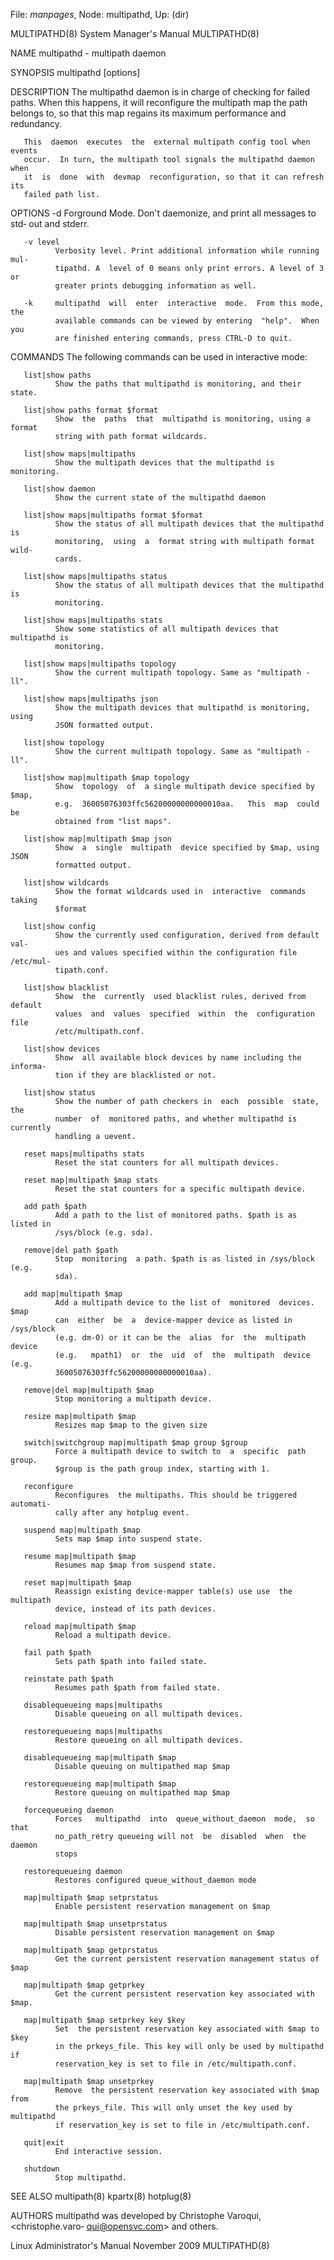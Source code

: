File: *manpages*,  Node: multipathd,  Up: (dir)

MULTIPATHD(8)               System Manager's Manual              MULTIPATHD(8)



NAME
       multipathd - multipath daemon


SYNOPSIS
       multipathd [options]


DESCRIPTION
       The  multipathd  daemon is in charge of checking for failed paths. When
       this happens, it will reconfigure the multipath map  the  path  belongs
       to, so that this map regains its maximum performance and redundancy.

       This  daemon  executes  the  external multipath config tool when events
       occur.  In turn, the multipath tool signals the multipathd daemon  when
       it  is  done  with  devmap  reconfiguration, so that it can refresh its
       failed path list.


OPTIONS
       -d     Forground Mode. Don't daemonize, and print all messages to  std‐
              out and stderr.

       -v level
              Verbosity level. Print additional information while running mul‐
              tipathd. A  level of 0 means only print errors. A level of 3  or
              greater prints debugging information as well.

       -k     multipathd  will  enter  interactive  mode.  From this mode, the
              available commands can be viewed by entering  "help".  When  you
              are finished entering commands, press CTRL-D to quit.


COMMANDS
       The following commands can be used in interactive mode:

       list|show paths
              Show the paths that multipathd is monitoring, and their state.

       list|show paths format $format
              Show  the  paths  that  multipathd is monitoring, using a format
              string with path format wildcards.

       list|show maps|multipaths
              Show the multipath devices that the multipathd is monitoring.

       list|show daemon
              Show the current state of the multipathd daemon

       list|show maps|multipaths format $format
              Show the status of all multipath devices that the multipathd  is
              monitoring,  using  a  format string with multipath format wild‐
              cards.

       list|show maps|multipaths status
              Show the status of all multipath devices that the multipathd  is
              monitoring.

       list|show maps|multipaths stats
              Show some statistics of all multipath devices that multipathd is
              monitoring.

       list|show maps|multipaths topology
              Show the current multipath topology. Same as "multipath -ll".

       list|show maps|multipaths json
              Show the multipath devices that multipathd is monitoring,  using
              JSON formatted output.

       list|show topology
              Show the current multipath topology. Same as "multipath -ll".

       list|show map|multipath $map topology
              Show  topology  of  a single multipath device specified by $map,
              e.g.  36005076303ffc56200000000000010aa.   This  map  could   be
              obtained from "list maps".

       list|show map|multipath $map json
              Show  a  single  multipath  device specified by $map, using JSON
              formatted output.

       list|show wildcards
              Show the format wildcards used in  interactive  commands  taking
              $format

       list|show config
              Show the currently used configuration, derived from default val‐
              ues and values specified within the configuration file /etc/mul‐
              tipath.conf.

       list|show blacklist
              Show  the  currently  used blacklist rules, derived from default
              values  and  values  specified  within  the  configuration  file
              /etc/multipath.conf.

       list|show devices
              Show  all available block devices by name including the informa‐
              tion if they are blacklisted or not.

       list|show status
              Show the number of path checkers in  each  possible  state,  the
              number  of  monitored paths, and whether multipathd is currently
              handling a uevent.

       reset maps|multipaths stats
              Reset the stat counters for all multipath devices.

       reset map|multipath $map stats
              Reset the stat counters for a specific multipath device.

       add path $path
              Add a path to the list of monitored paths. $path is as listed in
              /sys/block (e.g. sda).

       remove|del path $path
              Stop  monitoring  a path. $path is as listed in /sys/block (e.g.
              sda).

       add map|multipath $map
              Add a multipath device to the list of  monitored  devices.  $map
              can  either  be  a  device-mapper device as listed in /sys/block
              (e.g. dm-0) or it can be the  alias  for  the  multipath  device
              (e.g.   mpath1)  or  the  uid  of  the  multipath  device  (e.g.
              36005076303ffc56200000000000010aa).

       remove|del map|multipath $map
              Stop monitoring a multipath device.

       resize map|multipath $map
              Resizes map $map to the given size

       switch|switchgroup map|multipath $map group $group
              Force a multipath device to switch to  a  specific  path  group.
              $group is the path group index, starting with 1.

       reconfigure
              Reconfigures  the multipaths. This should be triggered automati‐
              cally after any hotplug event.

       suspend map|multipath $map
              Sets map $map into suspend state.

       resume map|multipath $map
              Resumes map $map from suspend state.

       reset map|multipath $map
              Reassign existing device-mapper table(s) use use  the  multipath
              device, instead of its path devices.

       reload map|multipath $map
              Reload a multipath device.

       fail path $path
              Sets path $path into failed state.

       reinstate path $path
              Resumes path $path from failed state.

       disablequeueing maps|multipaths
              Disable queueing on all multipath devices.

       restorequeueing maps|multipaths
              Restore queueing on all multipath devices.

       disablequeueing map|multipath $map
              Disable queuing on multipathed map $map

       restorequeueing map|multipath $map
              Restore queuing on multipathed map $map

       forcequeueing daemon
              Forces   multipathd  into  queue_without_daemon  mode,  so  that
              no_path_retry queueing will not  be  disabled  when  the  daemon
              stops

       restorequeueing daemon
              Restores configured queue_without_daemon mode

       map|multipath $map setprstatus
              Enable persistent reservation management on $map

       map|multipath $map unsetprstatus
              Disable persistent reservation management on $map

       map|multipath $map getprstatus
              Get the current persistent reservation management status of $map

       map|multipath $map getprkey
              Get the current persistent reservation key associated with $map.

       map|multipath $map setprkey key $key
              Set  the persistent reservation key associated with $map to $key
              in the prkeys_file. This key will only be used by multipathd  if
              reservation_key is set to file in /etc/multipath.conf.

       map|multipath $map unsetprkey
              Remove  the persistent reservation key associated with $map from
              the prkeys_file. This will only unset the key used by multipathd
              if reservation_key is set to file in /etc/multipath.conf.

       quit|exit
              End interactive session.

       shutdown
              Stop multipathd.


SEE ALSO
       multipath(8) kpartx(8) hotplug(8)

AUTHORS
       multipathd  was  developed  by  Christophe  Varoqui,  <christophe.varo‐
       qui@opensvc.com> and others.



Linux Administrator's Manual     November 2009                   MULTIPATHD(8)
